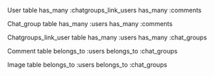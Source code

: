 User table
  has_many :chatgroups_link_users
  has_many :comments

Chat_group table
  has_many :users
  has_many :comments

Chatgroups_link_user table
  has_many :users
  has_many :chat_groups

Comment table
  belongs_to :users
  belongs_to :chat_groups

Image table
  belongs_to :users
  belongs_to :chat_groups

<!-- カラム名とカラムの型は次のコミットで作成予定 -->
